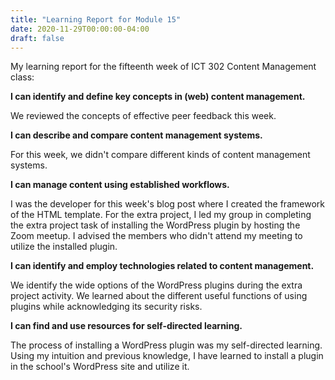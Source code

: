 ```yaml
---
title: "Learning Report for Module 15"
date: 2020-11-29T00:00:00-04:00
draft: false
---
```

My learning report for the fifteenth week of ICT 302 Content Management class:

**I can identify and define key concepts in (web) content management.**

We reviewed the concepts of effective peer feedback this week. 

**I can describe and compare content management systems.**

For this week, we didn't compare different kinds of content management systems.


**I can manage content using established workflows.**

I was the developer for this week's blog post where I created the framework of the HTML template. For the extra project, I led my group in completing the extra project task of installing the WordPress plugin by hosting the Zoom meetup. I advised the members who didn't attend my meeting to utilize the installed plugin. 


**I can identify and employ technologies related to content management.**

We identify the wide options of the WordPress plugins during the extra project activity. We learned about the different useful functions of using plugins while acknowledging its security risks. 


**I can find and use resources for self-directed learning.**

The process of installing a WordPress plugin was my self-directed learning. Using my intuition and previous knowledge, I have learned to install a plugin in the school's WordPress site and utilize it. 
